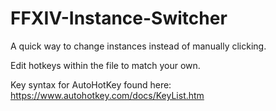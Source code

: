 # FFXIV-Instance-Switcher

A quick way to change instances instead of manually clicking.<br>

Edit hotkeys within the file to match your own.

Key syntax for AutoHotKey found here:<br>
https://www.autohotkey.com/docs/KeyList.htm
